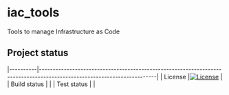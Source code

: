 # iac_tools
Tools to manage Infrastructure as Code

## Project status
|----------|------------------------------------------------------------------------------------------------------------------------|
| License  |[![License](https://img.shields.io/badge/license-MIT-blue.svg)](https://github.com/ygo74/iac_tools/blob/master/LICENSE) |
| Build status | |
| Test status  | |

